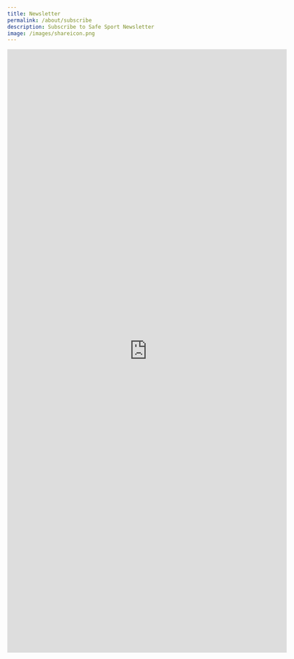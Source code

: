 ```yaml
---
title: Newsletter
permalink: /about/subscribe
description: Subscribe to Safe Sport Newsletter
image: /images/shareicon.png
---
```

<iframe src="https://docs.google.com/forms/d/e/1FAIpQLSfMiGX5z3DeXmbeIdobYQaUAXsUaUB3XcXXvbZFl_YdLtVcnw/viewform?embedded=true" width="640" height="1380" frameborder="0" marginheight="0" marginwidth="0">Loading…</iframe>